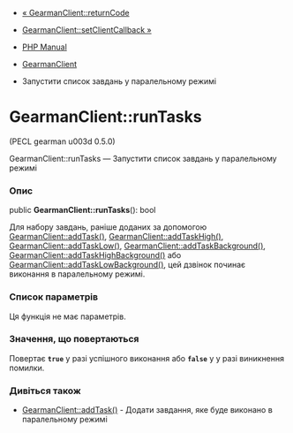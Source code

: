 - [« GearmanClient::returnCode](gearmanclient.returncode.md)
- [GearmanClient::setClientCallback
»](gearmanclient.setclientcallback.md)

- [PHP Manual](index.md)
- [GearmanClient](class.gearmanclient.md)
- Запустити список завдань у паралельному режимі

# GearmanClient::runTasks

(PECL gearman u003d 0.5.0)

GearmanClient::runTasks — Запустити список завдань у паралельному режимі

### Опис

public **GearmanClient::runTasks**(): bool

Для набору завдань, раніше доданих за допомогою
[GearmanClient::addTask()](gearmanclient.addtask.md),
[GearmanClient::addTaskHigh()](gearmanclient.addtaskhigh.md),
[GearmanClient::addTaskLow()](gearmanclient.addtasklow.md),
[GearmanClient::addTaskBackground()](gearmanclient.addtaskbackground.md),
[GearmanClient::addTaskHighBackground()](gearmanclient.addtaskhighbackground.md)
або
[GearmanClient::addTaskLowBackground()](gearmanclient.addtasklowbackground.md),
цей дзвінок починає виконання в паралельному режимі.

### Список параметрів

Ця функція не має параметрів.

### Значення, що повертаються

Повертає **`true`** у разі успішного виконання або **`false`** у
у разі виникнення помилки.

### Дивіться також

- [GearmanClient::addTask()](gearmanclient.addtask.md) - Додати
завдання, яке буде виконано в паралельному режимі

